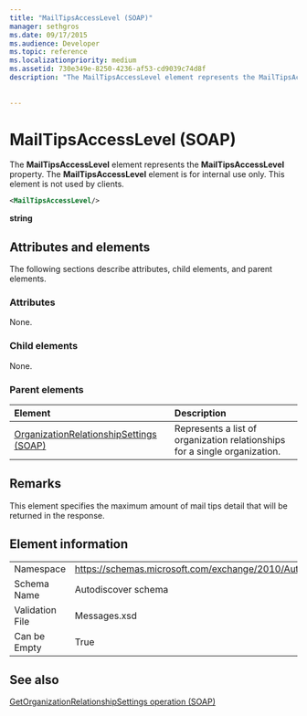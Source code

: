 ```yaml
---
title: "MailTipsAccessLevel (SOAP)"
manager: sethgros
ms.date: 09/17/2015
ms.audience: Developer
ms.topic: reference
ms.localizationpriority: medium
ms.assetid: 730e349e-8250-4236-af53-cd9039c74d8f
description: "The MailTipsAccessLevel element represents the MailTipsAccessLevel property. The MailTipsAccessLevel element is for internal use only. This element is not used by clients."
 
 
---
```


# MailTipsAccessLevel (SOAP)

The **MailTipsAccessLevel** element represents the **MailTipsAccessLevel** property. The **MailTipsAccessLevel** element is for internal use only. This element is not used by clients. 
  
```XML
<MailTipsAccessLevel/>
```

 **string**
## Attributes and elements

The following sections describe attributes, child elements, and parent elements.
  
### Attributes

None.
  
### Child elements

None.
  
### Parent elements

|**Element**|**Description**|
|:-----|:-----|
|[OrganizationRelationshipSettings (SOAP)](organizationrelationshipsettings-soap.md) <br/> |Represents a list of organization relationships for a single organization.  <br/> |
   
## Remarks

This element specifies the maximum amount of mail tips detail that will be returned in the response.
  
## Element information

|||
|:-----|:-----|
|Namespace  <br/> |https://schemas.microsoft.com/exchange/2010/Autodiscover  <br/> |
|Schema Name  <br/> |Autodiscover schema  <br/> |
|Validation File  <br/> |Messages.xsd  <br/> |
|Can be Empty  <br/> |True  <br/> |
   
## See also



[GetOrganizationRelationshipSettings operation (SOAP)](getorganizationrelationshipsettings-operation-soap.md)

